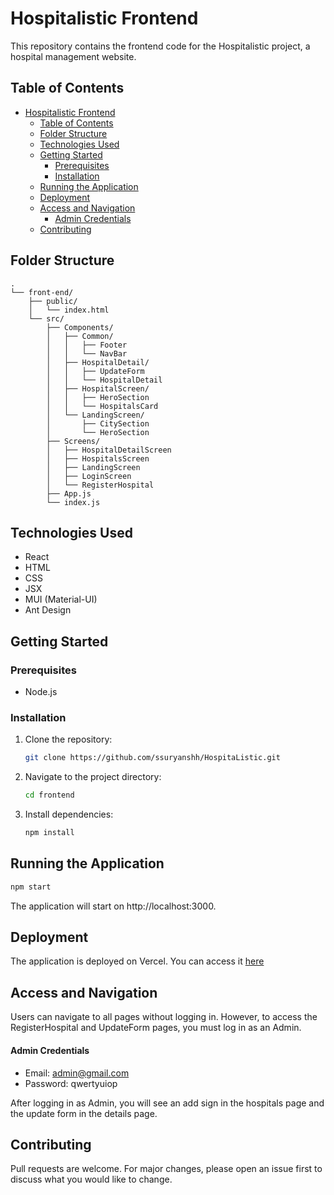 # Hospitalistic Frontend

This repository contains the frontend code for the Hospitalistic project, a hospital management website.

## Table of Contents

- [Hospitalistic Frontend](#hospitalistic-frontend)
  - [Table of Contents](#table-of-contents)
  - [Folder Structure](#folder-structure)
  - [Technologies Used](#technologies-used)
  - [Getting Started](#getting-started)
    - [Prerequisites](#prerequisites)
    - [Installation](#installation)
  - [Running the Application](#running-the-application)
  - [Deployment](#deployment)
  - [Access and Navigation](#access-and-navigation)
      - [Admin Credentials](#admin-credentials)
  - [Contributing](#contributing)

## Folder Structure

```
.
└── front-end/
    ├── public/
    │   └── index.html
    └── src/
        ├── Components/
        │   ├── Common/
        │   │   ├── Footer
        │   │   └── NavBar
        │   ├── HospitalDetail/
        │   │   ├── UpdateForm
        │   │   └── HospitalDetail
        │   ├── HospitalScreen/
        │   │   ├── HeroSection
        │   │   └── HospitalsCard
        │   └── LandingScreen/
        │       ├── CitySection
        │       └── HeroSection
        ├── Screens/
        │   ├── HospitalDetailScreen
        │   ├── HospitalsScreen
        │   ├── LandingScreen
        │   ├── LoginScreen
        │   └── RegisterHospital
        ├── App.js
        └── index.js
```

## Technologies Used

- React
- HTML
- CSS
- JSX
- MUI (Material-UI)
- Ant Design

## Getting Started

### Prerequisites

- Node.js

### Installation

1. Clone the repository:
    ```sh
    git clone https://github.com/ssuryanshh/HospitaListic.git
    ```
2. Navigate to the project directory:
    ```sh
    cd frontend
    ```
3. Install dependencies:
    ```sh
    npm install
    ```

## Running the Application

```sh
npm start
```
The application will start on http://localhost:3000.

## Deployment
The application is deployed on Vercel. You can access it <a href="https://hospitalistic.vercel.app/"> here </a>

## Access and Navigation
Users can navigate to all pages without logging in. However, to access the RegisterHospital and UpdateForm pages, you must log in as an Admin.

#### Admin Credentials
- Email: admin@gmail.com
- Password: qwertyuiop
  
After logging in as Admin, you will see an add sign in the hospitals page and the update form in the details page.

## Contributing
Pull requests are welcome. For major changes, please open an issue first to discuss what you would like to change.


